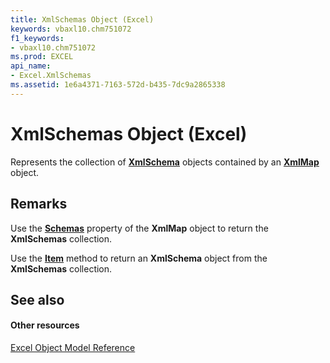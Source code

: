 ```yaml
---
title: XmlSchemas Object (Excel)
keywords: vbaxl10.chm751072
f1_keywords:
- vbaxl10.chm751072
ms.prod: EXCEL
api_name:
- Excel.XmlSchemas
ms.assetid: 1e6a4371-7163-572d-b435-7dc9a2865338
---
```



# XmlSchemas Object (Excel)

Represents the collection of  **[XmlSchema](xmlschema-object-excel.md)** objects contained by an **[XmlMap](xmlmap-object-excel.md)** object.


## Remarks

Use the  **[Schemas](xmlmap-schemas-property-excel.md)** property of the **XmlMap** object to return the **XmlSchemas** collection.

Use the  **[Item](xmlschemas-item-property-excel.md)** method to return an **XmlSchema** object from the **XmlSchemas** collection.


## See also


#### Other resources


[Excel Object Model Reference](http://msdn.microsoft.com/library/object-model-excel-vba-reference%28Office.15%29.aspx)


